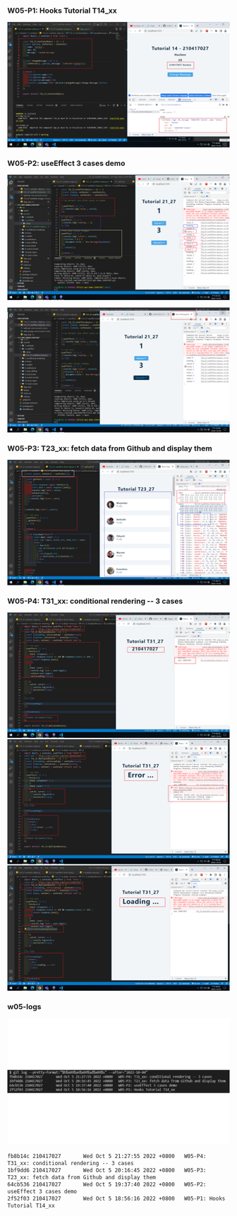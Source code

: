 ### W05-P1: Hooks Tutorial T14_xx

![](w05-p1.png)

### W05-P2: useEffect 3 cases demo

![](w05-p2.png)

![](w05-p2-1.png)

### W05-P3: T23_xx: fetch data from Github and display them

![](w05-p3.png)

### W05-P4: T31_xx: conditional rendering -- 3 cases

![](w05-p4-1.png)
![](w05-p4-2.png)
![](w05-p4-3.png)

### w05-logs

![](w05-logs.png)

```
fb8b14c 210417027       Wed Oct 5 21:27:55 2022 +0800   W05-P4: T31_xx: conditional rendering -- 3 cases
1bf9dd6 210417027       Wed Oct 5 20:16:45 2022 +0800   W05-P3: T23_xx: fetch data from Github and display them
64cb536 210417027       Wed Oct 5 19:37:40 2022 +0800   W05-P2: useEffect 3 cases demo
2f52f03 210417027       Wed Oct 5 18:56:16 2022 +0800   W05-P1: Hooks Tutorial T14_xx
```
